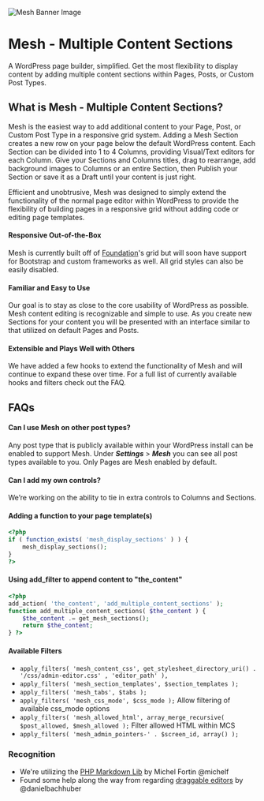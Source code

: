 ![Mesh Banner Image](https://linchpin.agency/wp-content/uploads/2016/05/mesh-banner-github.jpg)
# Mesh - Multiple Content Sections

A WordPress page builder, simplified. Get the most flexibility to display content by adding multiple content sections within Pages, Posts, or Custom Post Types.

## What is Mesh - Multiple Content Sections?

Mesh is the easiest way to add additional content to your Page, Post, or Custom Post Type in a responsive grid system. Adding a Mesh Section creates a new row on your page below the default WordPress content. Each Section can be divided into 1 to 4 Columns, providing Visual/Text editors for each Column. Give your Sections and Columns titles, drag to rearrange, add background images to Columns or an entire Section, then Publish your Section or save it as a Draft until your content is just right.

Efficient and unobtrusive, Mesh was designed to simply extend the functionality of the normal page editor within WordPress to provide the flexibility of building pages in a responsive grid without adding code or editing page templates.

#### Responsive Out-of-the-Box

Mesh is currently built off of [Foundation](http://foundation.zurb.com)'s grid but will soon have support for Bootstrap and custom frameworks as well. All grid styles can also be easily disabled.

#### Familiar and Easy to Use

Our goal is to stay as close to the core usability of WordPress as possible. Mesh content editing is recognizable and simple to use. As you create new Sections for your content you will be presented with an interface similar to that utilized on default Pages and Posts.

#### Extensible and Plays Well with Others

We have added a few hooks to extend the functionality of Mesh and will continue to expand these over time. For a full list of currently available hooks and filters check out the FAQ.


## FAQs

#### Can I use Mesh on other post types?

Any post type that is publicly available within your WordPress install can be enabled to support Mesh. Under _**Settings**_ > _**Mesh**_ you can see all post types available to you. Only Pages are Mesh enabled by default.

#### Can I add my own controls?

We’re working on the ability to tie in extra controls to Columns and Sections.

#### Adding a function to your page template(s)

```php
<?php
if ( function_exists( 'mesh_display_sections' ) ) {
    mesh_display_sections();
}
?>
 ```
 
#### Using add_filter to append content to "the_content"

```php
<?php
add_action( 'the_content', 'add_multiple_content_sections' );
function add_multiple_content_sections( $the_content ) {
    $the_content .= get_mesh_sections();
    return $the_content;
} ?>
```

#### Available Filters

* `apply_filters( 'mesh_content_css', get_stylesheet_directory_uri() . '/css/admin-editor.css' , 'editor_path' ),`
* `apply_filters( 'mesh_section_templates', $section_templates );`
* `apply_filters( 'mesh_tabs', $tabs );`
* `apply_filters( 'mesh_css_mode', $css_mode );` Allow filtering of available css_mode options
* `apply_filters( 'mesh_allowed_html', array_merge_recursive( $post_allowed, $mesh_allowed );` Filter allowed HTML within MCS
* `apply_filters( 'mesh_admin_pointers-' . $screen_id, array() );`

### Recognition

* We're utilizing the [PHP Markdown Lib](https://github.com/michelf/php-markdown) by Michel Fortin @michelf
* Found some help along the way from regarding [draggable editors](https://github.com/alleyinteractive/wordpress-fieldmanager/blob/master/js/richtext.js#L58-L95) by @danielbachhuber
